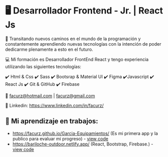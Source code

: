 # :desktop_computer: Desarrollador Frontend - Jr. | React Js



🚀​ Transitando nuevos caminos en el mundo de la programación y constantemente aprendiendo nuevas tecnologías con la intención de poder dedicarme plenamente a esto en el futuro.

💻​ Mi formación es Desarrollador FrontEnd React y tengo experiencia utilizando las siguientes tecnologías:

✔️​​ Html & Css
✔️​ Sass
✔️​​ Bootsrap & Material UI
✔️​ Figma
✔️​​ Javascript
✔️​​ React Js
✔️​ Git & GitHub
✔️​​ Firebase

:e-mail: facurz@hotmail.com | facurz@gmail.com

:link: Linkedin: https://www.linkedin.com/in/facurz/

## :wrench: Mi aprendizaje en trabajos: 
 * https://facurz.github.io/Garcia-Equipamientos/ (Es mi primera app y la publico para evaluar mi progreso) - [view code](https://github.com/facurz/Garcia-Equipamientos)
 * https://bariloche-outdoor.netlify.app/ (React, Bootstrap, Firebase.) - [view code](https://github.com/facurz/Bariloche-outDoor)









